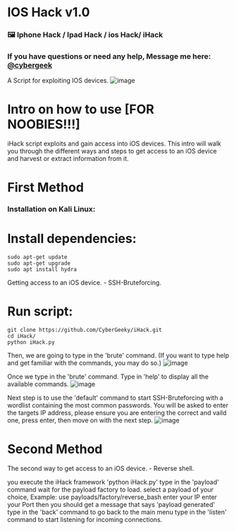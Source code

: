 # IOS Hack v1.0
### 🖼️ Iphone Hack / Ipad Hack / ios Hack/ iHack 
### If you have questions or need any help, Message me here: [@cybergeek](https://t.me/cybergeeky)
A Script for exploiting IOS devices.
![image](https://github.com/cyberlawd/iHack/blob/main/apple.jpeg)


# Intro on how to use [FOR NOOBIES!!!]
iHack script exploits and gain access into iOS devices. This intro will walk you through the different ways and steps to get access to an iOS device and harvest or extract information from it.

# First Method
### Installation on Kali Linux:

# Install dependencies:
    sudo apt-get update
    sudo apt-get upgrade
    sudo apt install hydra

Getting access to an iOS device. - SSH-Bruteforcing.

# Run script:
    git clone https://github.com/CyberGeeky/iHack.git
    cd iHack/
    python iHack.py

Then, we are going to type in the 'brute' command. (If you want to type help and get familiar with the commands, you may do so.)
![image](https://github.com/cyberlawd/iHack/blob/main/ihack.png)

Once we type in the 'brute' command. Type in 'help' to display all the available commands.
![image](https://github.com/cyberlawd/iHack/blob/main/ihack2.png)

Next step is to use the 'default' command to start SSH-Bruteforcing with a wordlist containing the most common passwords.
You will be asked to enter the targets IP address, please ensure you are entering the correct and vaild one, press enter, then move on with the next step.
![image](https://github.com/cyberlawd/iHack/blob/main/ihack3.png)



# Second Method
The second way to get access to an iOS device. - Reverse shell.


you execute the iHack framework 'python iHack.py'
type in the 'payload' command
wait for the payload factory to load.
select a payload of your choice, Example: use payloads/factory/reverse_bash
enter your IP
enter your Port
then you should get a message that says 'payload generated'
type in the 'back' command to go back to the main menu
type in the 'listen' command to start listening for incoming connections.



